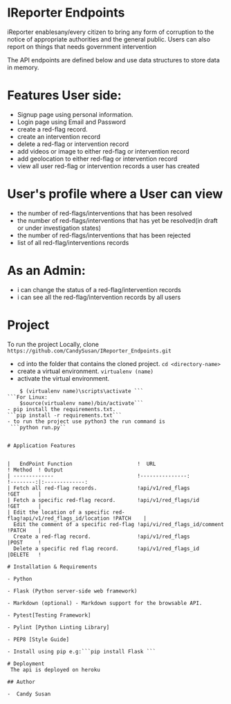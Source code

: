 #  IReporter Endpoints

iReporter enablesany/every citizen to bring any form of corruption to the notice of appropriate authorities and the general public. Users can also report on things that needs government intervention

The API endpoints are defined below and use data structures to store data in memory.

# Features User side:

- Signup page using personal information.
- Login page using Email and Password
- create a red-flag record.
- create an intervention record
- delete a red-flag or intervention record
- add videos or image to either red-flag or intervention record
- add geolocation to either red-flag or intervention record
- view all user red-flag or intervention records a user has created

# User's profile where a User can view

- the number of red-flags/interventions that has been resolved
- the number of red-flags/interventions that has yet be resolved(in draft or under investigation states)
- the number of red-flags/interventions that has been rejected
- list of all red-flag/interventions records

# As an Admin:

- i can change the status of a red-flag/intervention records
- i can see all the red-flag/intervention records by all users


# Project

To run the project Locally, clone
```https://github.com/CandySusan/IReporter_Endpoints.git```

- cd into the folder that contains the cloned project.
```cd <directory-name>```
- create a virtual environment.
```virtualenv (name)```
- activate the virtual environment.
```For Windows:
	$ (virtualenv name)\scripts\activate ``` 	
```For Linux: 
 	$source(virtualenv name)/bin/activate```
- pip install the requirements.txt.
```pip install -r requirements.txt```
- to run the project use python3 the run command is
 ```python run.py``


# Application Features

	                       
|   EndPoint Function                     !  URL                        ! Method  ! Output                
| -------------                           !---------------:             !--------:|:-------------:
| Fetch all red-flag records.             !api/v1/red_flags             !GET      |
| Fetch a specific red-flag record.       !api/v1/red_flags/id          !GET      |
| Edit the location of a specific red-flag!api/v1/red_flags_id/location !PATCH    |
  Edit the comment of a specific red-flag !api/vi/red_flags_id/comment  !PATCH    | 
  Create a red-flag record.               !api/v1/red_flags             |POST     !
  Delete a specific red flag record.      !api/v1/red_flags_id          |DELETE   !

# Installation & Requirements

- Python

- Flask (Python server-side web framework)

- Markdown (optional) - Markdown support for the browsable API. 

- Pytest[Testing Framework]

- Pylint [Python Linting Library]

- PEP8 [Style Guide]

- Install using pip e.g:```pip install Flask ``` 

# Deployment
 The api is deployed on heroku

## Author

-  Candy Susan      